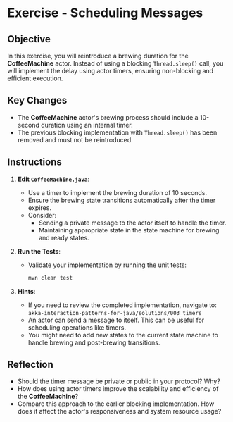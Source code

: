 # Exercise - Scheduling Messages

## Objective

In this exercise, you will reintroduce a brewing duration for the **CoffeeMachine** actor. Instead of using a blocking
`Thread.sleep()` call, you will implement the delay using actor timers, ensuring non-blocking and efficient execution.

## Key Changes

- The **CoffeeMachine** actor's brewing process should include a 10-second duration using an internal timer.
- The previous blocking implementation with `Thread.sleep()` has been removed and must not be reintroduced.

## Instructions

1. **Edit `CoffeeMachine.java`**:
    - Use a timer to implement the brewing duration of 10 seconds.
    - Ensure the brewing state transitions automatically after the timer expires.
    - Consider:
        - Sending a private message to the actor itself to handle the timer.
        - Maintaining appropriate state in the state machine for brewing and ready states.

2. **Run the Tests**:
    - Validate your implementation by running the unit tests:

      ```bash
      mvn clean test
      ```

3. **Hints**:
    - If you need to review the completed implementation, navigate to:
      `akka-interaction-patterns-for-java/solutions/003_timers`
    - An actor can send a message to itself. This can be useful for scheduling operations like timers.
    - You might need to add new states to the current state machine to handle brewing and post-brewing transitions.

## Reflection

- Should the timer message be private or public in your protocol? Why?
- How does using actor timers improve the scalability and efficiency of the **CoffeeMachine**?
- Compare this approach to the earlier blocking implementation. How does it affect the actor's responsiveness and system
  resource usage?
